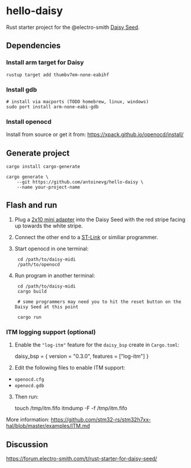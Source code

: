 # hello-daisy

Rust starter project for the @electro-smith [Daisy Seed](https://www.electro-smith.com/daisy/daisy).


## Dependencies

### Install arm target for Daisy

    rustup target add thumbv7em-none-eabihf

### Install gdb

    # install via macports (TODO homebrew, linux, windows)
    sudo port install arm-none-eabi-gdb

### Install openocd

Install from source or get it from: https://xpack.github.io/openocd/install/


## Generate project

    cargo install cargo-generate

    cargo generate \
        --git https://github.com/antoinevg/hello-daisy \
        --name your-project-name

## Flash and run

1. Plug a [2x10 mini adapter](https://www.mouser.com/ProductDetail/Olimex-Ltd/ARM-JTAG-20-10?qs=%2Fha2pyFaduimZ3uNdhcul1TKdFseYHCwn8utVVzKdZk85XwbGkysHA%3D%3D) into the Daisy Seed with the red stripe facing up towards the white stripe.
1. Connect the other end to a [ST-Link](https://www.mouser.com/ProductDetail/STMicroelectronics/ST-LINK-V2?qs=sGAEpiMZZMu3sxpa5v1qrqPIYHPyeOmOUBuCAg6HF1c%3D) or similiar programmer.
1. Start openocd in one terminal:

        cd /path/to/daisy-midi
        /path/to/openocd

1. Run program in another terminal:

        cd /path/to/daisy-midi
        cargo build

        # some programmers may need you to hit the reset button on the Daisy Seed at this point

        cargo run

### ITM logging support (optional) 

1. Enable the `"log-itm"` feature for the `daisy_bsp` create in `Cargo.toml`:

    daisy_bsp = { version = "0.3.0", features = ["log-itm"]  }

2. Edit the following files to enable ITM support:

  * `openocd.cfg`
  * `openocd.gdb`

3. Then run:

    touch /tmp/itm.fifo
    itmdump -F -f /tmp/itm.fifo



More information: https://github.com/stm32-rs/stm32h7xx-hal/blob/master/examples/ITM.md



## Discussion

https://forum.electro-smith.com/t/rust-starter-for-daisy-seed/
